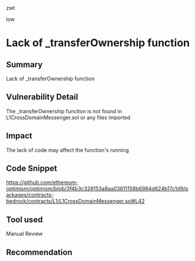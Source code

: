 zwt

low

# Lack of _transferOwnership function

## Summary
Lack of _transferOwnership function
## Vulnerability Detail
The _transferOwnership function is not found in L1CrossDomainMessenger.sol or any files imported
## Impact
The lack of code may affect the function's running
## Code Snippet
https://github.com/ethereum-optimism/optimism/blob/3f4b3c328153a8aa03611158b6984d624b17c1d9/packages/contracts-bedrock/contracts/L1/L1CrossDomainMessenger.sol#L42
## Tool used

Manual Review

## Recommendation
